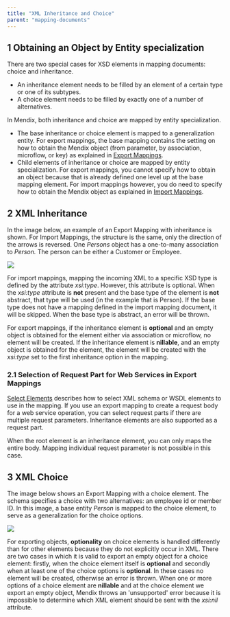 ```yaml
---
title: "XML Inheritance and Choice"
parent: "mapping-documents"
---
```


## 1 Obtaining an Object by Entity specialization

There are two special cases for XSD elements in mapping documents: choice and inheritance.

*   An inheritance element needs to be filled by an element of a certain type or one of its subtypes.
*   A choice element needs to be filled by exactly one of a number of alternatives.

In Mendix, both inheritance and choice are mapped by entity specialization.

*   The base inheritance or choice element is mapped to a generalization entity. For export mappings, the base mapping contains the setting on how to obtain the Mendix object (from parameter, by association, microflow, or key) as explained in [Export Mappings](export-mappings).
*   Child elements of inheritance or choice are mapped by entity specialization. For export mappings, you cannot specify how to obtain an object because that is already defined one level up at the base mapping element. For import mappings however, you do need to specify how to obtain the Mendix object as explained in [Import Mappings](import-mappings).

## 2 XML Inheritance

In the image below, an example of an Export Mapping with inheritance is shown. For Import Mappings, the structure is the same, only the direction of the arrows is reversed. One _Persons_ object has a one-to-many association to _Person._ The person can be either a Customer or Employee.

![](attachments/16713728/16843946.png)

For import mappings, mapping the incoming XML to a specific XSD type is defined by the attribute _xsi:type_. However, this attribute is optional. When the _xsi:type_ attribute is **not** present and the base type of the element is **not** abstract, that type will be used (in the example that is Person). If the base type does not have a mapping defined in the import mapping document, it will be skipped. When the base type is abstract, an error will be thrown.

For export mappings, if the inheritance element is **optional** and an empty object is obtained for the element either via association or microflow, no element will be created. If the inheritance element is **nillable**, and an empty object is obtained for the element, the element will be created with the _xsi:type_ set to the first inheritance option in the mapping.

### 2.1 Selection of Request Part for Web Services in Export Mappings

[Select Elements](select--elements) describes how to select XML schema or WSDL elements to use in the mapping. If you use an export mapping to create a request body for a web service operation, you can select request parts if there are multiple request parameters. Inheritance elements are also supported as a request part.

When the root element is an inheritance element, you can only maps the entire body. Mapping individual request parameter is not possible in this case.

## 3 XML Choice

The image below shows an Export Mapping with a choice element. The schema specifies a choice with two alternatives: an employee id or member ID. In this image, a base entity _Person_ is mapped to the choice element, to serve as a generalization for the choice options.

![](attachments/16713728/16843945.png)

For exporting objects, **optionality** on choice elements is handled differently than for other elements because they do not explicitly occur in XML. There are two cases in which it is valid to export an empty object for a choice element: firstly, when the choice element itself is **optional** and secondly when at least one of the choice options is **optional**. In these cases no element will be created, otherwise an error is thrown. When one or more options of a choice element are **nillable** and at the choice element we export an empty object, Mendix throws an 'unsupported' error because it is impossible to determine which XML element should be sent with the _xsi:nil_ attribute.
